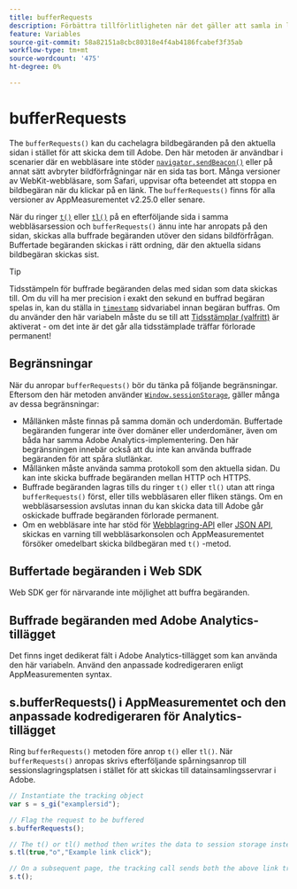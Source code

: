 ```yaml
---
title: bufferRequests
description: Förbättra tillförlitligheten när det gäller att samla in länkspårningsbegäranden för webbläsare som omedelbart tar bort sidan.
feature: Variables
source-git-commit: 58a82151a8cbc80318e4f4ab4186fcabef3f35ab
workflow-type: tm+mt
source-wordcount: '475'
ht-degree: 0%

---
```


# bufferRequests

The `bufferRequests()` kan du cachelagra bildbegäranden på den aktuella sidan i stället för att skicka dem till Adobe. Den här metoden är användbar i scenarier där en webbläsare inte stöder [`navigator.sendBeacon()`](https://developer.mozilla.org/en-US/docs/Web/API/Navigator/sendBeacon) eller på annat sätt avbryter bildförfrågningar när en sida tas bort. Många versioner av WebKit-webbläsare, som Safari, uppvisar ofta beteendet att stoppa en bildbegäran när du klickar på en länk. The `bufferRequests()` finns för alla versioner av AppMeasurementet v2.25.0 eller senare.

När du ringer [`t()`](t-method.md) eller [`tl()`](tl-method.md) på en efterföljande sida i samma webbläsarsession och `bufferRequests()` ännu inte har anropats på den sidan, skickas alla buffrade begäranden utöver den sidans bildförfrågan. Buffertade begäranden skickas i rätt ordning, där den aktuella sidans bildbegäran skickas sist.

>[!TIP]
>
>Tidsstämpeln för buffrade begäranden delas med sidan som data skickas till. Om du vill ha mer precision i exakt den sekund en buffrad begäran spelas in, kan du ställa in [`timestamp`](../page-vars/timestamp.md) sidvariabel innan begäran buffras. Om du använder den här variabeln måste du se till att [Tidsstämplar (valfritt)](/help/technotes/timestamps-optional.md) är aktiverat - om det inte är det går alla tidsstämplade träffar förlorade permanent!

## Begränsningar

När du anropar `bufferRequests()` bör du tänka på följande begränsningar. Eftersom den här metoden använder [`Window.sessionStorage`](https://developer.mozilla.org/en-US/docs/Web/API/Web_Storage_API), gäller många av dessa begränsningar:

* Mållänken måste finnas på samma domän och underdomän. Buffertade begäranden fungerar inte över domäner eller underdomäner, även om båda har samma Adobe Analytics-implementering. Den här begränsningen innebär också att du inte kan använda buffrade begäranden för att spåra slutlänkar.
* Mållänken måste använda samma protokoll som den aktuella sidan. Du kan inte skicka buffrade begäranden mellan HTTP och HTTPS.
* Buffrade begäranden lagras tills du ringer `t()` eller `tl()` utan att ringa `bufferRequests()` först, eller tills webbläsaren eller fliken stängs. Om en webbläsarsession avslutas innan du kan skicka data till Adobe går oskickade buffrade begäranden förlorade permanent.
* Om en webbläsare inte har stöd för [Webblagring-API](https://developer.mozilla.org/en-US/docs/Web/API/Web_Storage_API) eller [JSON API](https://developer.mozilla.org/en-US/docs/Web/JavaScript/Reference/Global_Objects/JSON), skickas en varning till webbläsarkonsolen och AppMeasurementet försöker omedelbart skicka bildbegäran med `t()` -metod.

## Buffertade begäranden i Web SDK

Web SDK ger för närvarande inte möjlighet att buffra begäranden.

## Buffrade begäranden med Adobe Analytics-tillägget

Det finns inget dedikerat fält i Adobe Analytics-tillägget som kan använda den här variabeln. Använd den anpassade kodredigeraren enligt AppMeasurementen syntax.

## s.bufferRequests() i AppMeasurementet och den anpassade kodredigeraren för Analytics-tillägget

Ring `bufferRequests()` metoden före anrop `t()` eller `tl()`. När `bufferRequests()` anropas skrivs efterföljande spårningsanrop till sessionslagringsplatsen i stället för att skickas till datainsamlingsservrar i Adobe.

```js
// Instantiate the tracking object
var s = s_gi("examplersid");

// Flag the request to be buffered
s.bufferRequests();

// The t() or tl() method then writes the data to session storage instead of sending it to Adobe
s.tl(true,"o","Example link click");

// On a subsequent page, the tracking call sends both the above link tracking call and the page view call
s.t();
```
